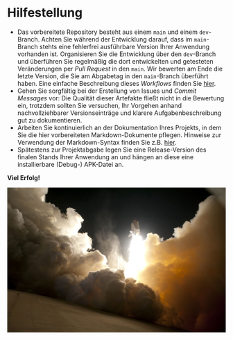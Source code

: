 # Hilfestellung

* Das vorbereitete Repository besteht aus einem `main` und einem `dev`-Branch. Achten Sie während der Entwicklung darauf, dass im `main`-Branch stehts eine fehlerfrei ausführbare Version Ihrer Anwendung vorhanden ist. Organisieren Sie die Entwicklung über den `dev`-Branch und überführen Sie regelmäßig die dort entwickelten und getesteten Veränderungen per _Pull Request_ in den `main`. Wir bewerten am Ende die letzte Version, die Sie am Abgabetag in den `main`-Branch überführt haben. Eine einfache Beschreibung dieses _Workflows_ finden Sie [hier](https://www.atlassian.com/de/git/tutorials/comparing-workflows/gitflow-workflow).
* Gehen Sie sorgfältig bei der Erstellung von Issues und *Commit Messages* vor: Die Qualität dieser Artefakte fließt nicht in die Bewertung ein, trotzdem sollten Sie versuchen, Ihr Vorgehen anhand nachvollziehbarer Versionseinträge und klarere Aufgabenbeschreibung gut zu dokumentieren.
* Arbeiten Sie kontinuierlich an der Dokumentation Ihres Projekts, in dem Sie die hier vorbereiteten Markdown-Dokumente pflegen. Hinweise zur Verwendung der Markdown-Syntax finden Sie z.B. [hier](https://guides.github.com/features/mastering-markdown/).
* Spätestens zur Projektabgabe legen Sie eine Release-Version des finalen Stands Ihrer Anwendung an und hängen an diese eine installierbare (Debug-) APK-Datei an.

**Viel Erfolg!**

![Demo-Bild](./docs/demo.jpg)
